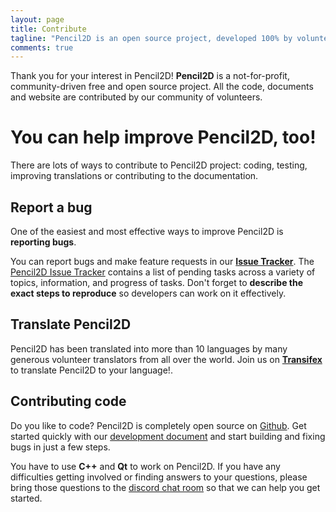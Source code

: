```yaml
---
layout: page
title: Contribute
tagline: "Pencil2D is an open source project, developed 100% by volunteers."
comments: true
---
```


Thank you for your interest in Pencil2D! **Pencil2D** is a not-for-profit, community-driven free and open source project. All the code, documents and website are contributed by our community of volunteers.

# You can help improve Pencil2D, too!

There are lots of ways to contribute to Pencil2D project: coding, testing, improving translations or contributing to the documentation.

## Report a bug

One of the easiest and most effective ways to improve Pencil2D is **reporting bugs**.

You can report bugs and make feature requests in our **[Issue Tracker][3]**. The [Pencil2D Issue Tracker][3] contains a list of pending tasks across a variety of topics, information, and progress of tasks. Don't forget to **describe the exact steps to reproduce** so developers can work on it effectively.

## Translate Pencil2D

Pencil2D has been translated into more than 10 languages by many generous volunteer translators from all over the world.
Join us on **[Transifex][4]** to translate Pencil2D to your language!.

## Contributing code

Do you like to code? Pencil2D is completely open source on [Github][0]. Get started quickly with our [development document][1] and start building and fixing bugs in just a few steps. 

You have to use **C++** and **Qt** to work on Pencil2D. If you have any difficulties getting involved or finding answers to your questions, please bring those questions to the [discord chat room][5] so that we can help you get started.


[0]: https://github.com/pencil2d/pencil
[1]: https://github.com/pencil2d/pencil/wiki  "Development Wiki"
[2]: http://www.gnu.org/licenses/old-licenses/gpl-2.0.html "GPLv2"
[3]: https://github.com/pencil2d/pencil/issues "Issue Tracker"
[4]: https://www.transifex.com/pencil2d/ "Transifex"
[5]: https://discord.gg/8FxdV2g "Discord Pencil2D"
